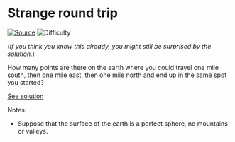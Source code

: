 # Strange round trip

[![Source](https://img.shields.io/badge/Source-%E2%9C%93-green.svg)](http://mindyourdecisions.com/blog/2011/02/22/one-mile-south-one-mile-east-one-mile-north-a-classic-puzzle/)
![Difficulty](https://img.shields.io/badge/Difficulty-medium-yellow.svg)

(*If you think you know this already, you might still be surprised by the
solution.*)

How many points are there on the earth where you could travel one mile south,
then one mile east, then one mile north and end up in the same spot you
started?

[See solution](solution.md)

Notes:
- Suppose that the surface of the earth is a perfect sphere, no mountains or valleys.
